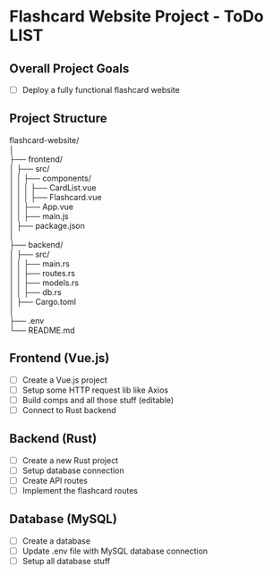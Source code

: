 # Flashcard Website Project - ToDo LIST

## Overall Project Goals

- [ ] Deploy a fully functional flashcard website

## Project Structure

flashcard-website/  
│  
├── frontend/  
│ ├── src/  
│ │ ├── components/  
│ │ │ ├── CardList.vue  
│ │ │ ├── Flashcard.vue  
│ │ ├── App.vue  
│ │ ├── main.js  
│ ├── package.json  
│  
├── backend/  
│ ├── src/  
│ │ ├── main.rs  
│ │ ├── routes.rs  
│ │ ├── models.rs  
│ │ ├── db.rs  
│ ├── Cargo.toml  
│  
├── .env  
└── README.md  

## Frontend (Vue.js)

- [ ] Create a Vue.js project
- [ ] Setup some HTTP request lib like Axios
- [ ] Build comps and all those stuff (editable)
- [ ] Connect to Rust backend

## Backend (Rust)

- [ ] Create a new Rust project
- [ ] Setup database connection
- [ ] Create API routes
- [ ] Implement the flashcard routes

## Database (MySQL)

- [ ] Create a database
- [ ] Update .env file with MySQL database connection
- [ ] Setup all database stuff
